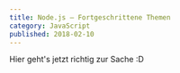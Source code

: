 ```yaml
---
title: Node.js ‒ Fortgeschrittene Themen
category: JavaScript
published: 2018-02-10
---
```


Hier geht's jetzt richtig zur Sache :D
